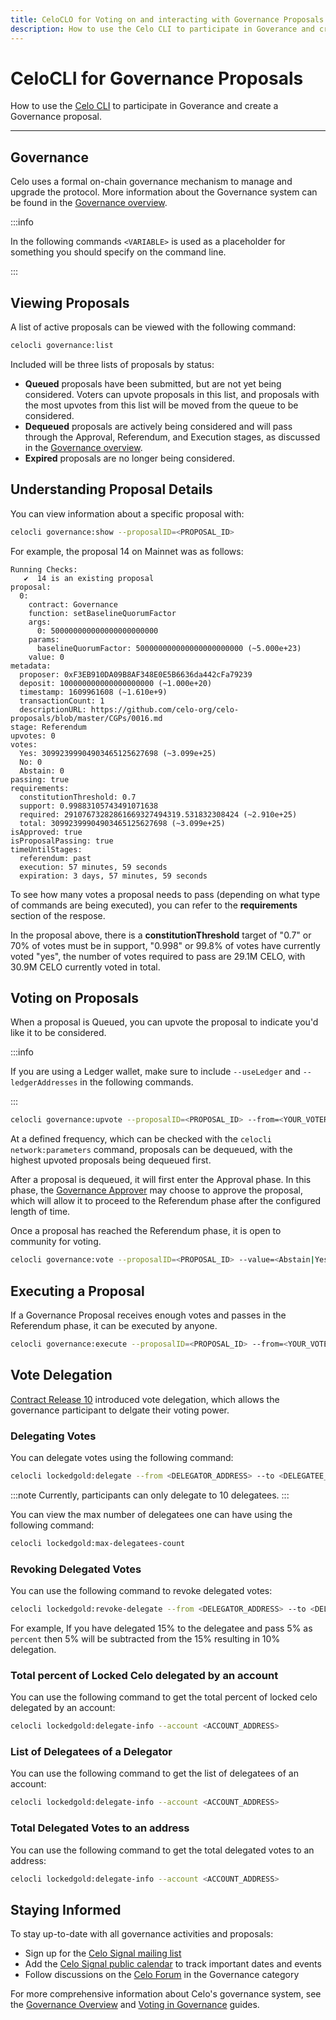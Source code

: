 ```yaml
---
title: CeloCLO for Voting on and interacting with Governance Proposals
description: How to use the Celo CLI to participate in Goverance and create a Governance proposal.
---
```


# CeloCLI for Governance Proposals

How to use the [Celo CLI](/cli/) to participate in Goverance and create a Governance proposal.

---

## Governance

Celo uses a formal on-chain governance mechanism to manage and upgrade the protocol. More information about the Governance system can be found in the [Governance overview](/what-is-celo/using-celo/protocol/governance/overview).

:::info

In the following commands `<VARIABLE>` is used as a placeholder for something you should specify on the command line.

:::

## Viewing Proposals

A list of active proposals can be viewed with the following command:

```bash
celocli governance:list
```

Included will be three lists of proposals by status:

- **Queued** proposals have been submitted, but are not yet being considered. Voters can upvote proposals in this list, and proposals with the most upvotes from this list will be moved from the queue to be considered.
- **Dequeued** proposals are actively being considered and will pass through the Approval, Referendum, and Execution stages, as discussed in the [Governance overview](/what-is-celo/using-celo/protocol/governance/overview).
- **Expired** proposals are no longer being considered.

## Understanding Proposal Details

You can view information about a specific proposal with:

```bash
celocli governance:show --proposalID=<PROPOSAL_ID>
```

For example, the proposal 14 on Mainnet was as follows:

```
Running Checks:
   ✔  14 is an existing proposal
proposal:
  0:
    contract: Governance
    function: setBaselineQuorumFactor
    args:
      0: 500000000000000000000000
    params:
      baselineQuorumFactor: 500000000000000000000000 (~5.000e+23)
    value: 0
metadata:
  proposer: 0xF3EB910DA09B8AF348E0E5B6636da442cFa79239
  deposit: 100000000000000000000 (~1.000e+20)
  timestamp: 1609961608 (~1.610e+9)
  transactionCount: 1
  descriptionURL: https://github.com/celo-org/celo-proposals/blob/master/CGPs/0016.md
stage: Referendum
upvotes: 0
votes:
  Yes: 30992399904903465125627698 (~3.099e+25)
  No: 0
  Abstain: 0
passing: true
requirements:
  constitutionThreshold: 0.7
  support: 0.99883105743491071638
  required: 29107673282861669327494319.531832308424 (~2.910e+25)
  total: 30992399904903465125627698 (~3.099e+25)
isApproved: true
isProposalPassing: true
timeUntilStages:
  referendum: past
  execution: 57 minutes, 59 seconds
  expiration: 3 days, 57 minutes, 59 seconds
```

To see how many votes a proposal needs to pass (depending on what type of commands are being executed), you can refer to the **requirements** section of the respose.

In the proposal above, there is a **constitutionThreshold** target of "0.7" or 70% of votes must be in support, "0.998" or 99.8% of votes have currently voted "yes", the number of votes required to pass are 29.1M CELO, with 30.9M CELO currently voted in total.

## Voting on Proposals

When a proposal is Queued, you can upvote the proposal to indicate you'd like it to be considered.

:::info

If you are using a Ledger wallet, make sure to include `--useLedger` and `--ledgerAddresses` in the
following commands.

:::

```bash
celocli governance:upvote --proposalID=<PROPOSAL_ID> --from=<YOUR_VOTER_ADDRESS>
```

At a defined frequency, which can be checked with the `celocli network:parameters` command, proposals can be dequeued, with the highest upvoted proposals being dequeued first.

After a proposal is dequeued, it will first enter the Approval phase.
In this phase, the [Governance Approver](/what-is-celo/using-celo/protocol/governance/overview#approval) may choose to approve the proposal, which will allow it to proceed to the Referendum phase after the configured length of time.

Once a proposal has reached the Referendum phase, it is open to community for voting.

```bash
celocli governance:vote --proposalID=<PROPOSAL_ID> --value=<Abstain|Yes|No> --from=<YOUR_VOTER_ADDRESS>
```

## Executing a Proposal

If a Governance Proposal receives enough votes and passes in the Referendum phase, it can be executed by anyone.

```bash
celocli governance:execute --proposalID=<PROPOSAL_ID> --from=<YOUR_VOTER_ADDRESS>
```

## Vote Delegation

[Contract Release 10](https://github.com/celo-org/celo-monorepo/issues/10375) introduced vote delegation, which allows the governance participant to delgate their voting power.

### Delegating Votes

You can delegate votes using the following command:

```bash
celocli lockedgold:delegate --from <DELEGATOR_ADDRESS> --to <DELEGATEE_ADDRESS> --percent <PERCENTAGE_BETWEEN_1_AND_100>
```

:::note
Currently, participants can only delegate to 10 delegatees.
:::

You can view the max number of delegatees one can have using the following command:

```bash
celocli lockedgold:max-delegatees-count
```

### Revoking Delegated Votes

You can use the following command to revoke delegated votes:

```bash
celocli lockedgold:revoke-delegate --from <DELEGATOR_ADDRESS> --to <DELEGATEE_ADDRESS> --percent <PERCENTAGE_TO_BE_REVOKED>
```

For example, If you have delegated 15% to the delegatee and pass 5% as `percent` then 5% will be subtracted from the 15% resulting in 10% delegation.

### Total percent of Locked Celo delegated by an account

You can use the following command to get the total percent of locked celo delegated by an account:

```bash
celocli lockedgold:delegate-info --account <ACCOUNT_ADDRESS>
```

### List of Delegatees of a Delegator

You can use the following command to get the list of delegatees of an account:

```bash
celocli lockedgold:delegate-info --account <ACCOUNT_ADDRESS>
```

### Total Delegated Votes to an address

You can use the following command to get the total delegated votes to an address:

```bash
celocli lockedgold:delegate-info --account <ACCOUNT_ADDRESS>
```

## Staying Informed

To stay up-to-date with all governance activities and proposals:

- Sign up for the [Celo Signal mailing list](https://share.hsforms.com/1Qrhush1vSA2WIamd_yL4ow53n4j)
- Add the [Celo Signal public calendar](https://calendar.google.com/calendar/u/0/embed?src=c_9su6ich1uhmetr4ob3sij6kaqs@group.calendar.google.com) to track important dates and events
- Follow discussions on the [Celo Forum](https://forum.celo.org/) in the Governance category

For more comprehensive information about Celo's governance system, see the [Governance Overview](/what-is-celo/using-celo/protocol/governance/overview) and [Voting in Governance](/what-is-celo/using-celo/protocol/governance/voting-in-governance) guides.
